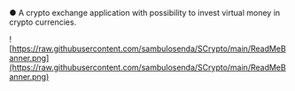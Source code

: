 ●	A crypto exchange application with possibility to invest virtual money in crypto currencies.


![https://raw.githubusercontent.com/sambulosenda/SCrypto/main/ReadMeBanner.png](https://raw.githubusercontent.com/sambulosenda/SCrypto/main/ReadMeBanner.png)
